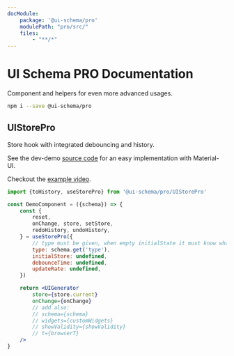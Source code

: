 ```yaml
---
docModule:
    package: '@ui-schema/pro'
    modulePath: "pro/src/"
    files:
        - "**/*"
---
```



# UI Schema PRO Documentation

Component and helpers for even more advanced usages.

```bash
npm i --save @ui-schema/pro
```

## UIStorePro

Store hook with integrated debouncing and history.

See the dev-demo [source code](https://github.com/ui-schema/ui-schema/tree/master/packages/demo/src/material-ui/material-ui-pro.js) for an easy implementation with Material-UI.

Checkout the [example video](https://ui-schema.bemit.codes/UISchemaPro-History-Demo.mp4).

```jsx
import {toHistory, useStorePro} from '@ui-schema/pro/UIStorePro'

const DemoComponent = ({schema}) => {
    const {
        reset,
        onChange, store, setStore,
        redoHistory, undoHistory,
    } = useStorePro({
        // type must be given, when empty initialState it must know what store to create
        type: schema.get('type'),
        initialStore: undefined,
        debounceTime: undefined,
        updateRate: undefined,
    })

    return <UIGenerator
        store={store.current}
        onChange={onChange}
        // add also:
        // schema={schema}
        // widgets={customWidgets}
        // showValidity={showValidity}
        // t={browserT}
    />
}
```

